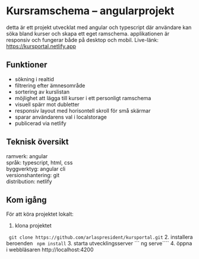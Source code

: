 # Kursramschema – angularprojekt

detta är ett projekt utvecklat med angular och typescript där användare kan söka bland kurser och skapa ett eget ramschema. applikationen är responsiv och fungerar både på desktop och mobil. Live-länk: https://kursportal.netlify.app 

## Funktioner

- sökning i realtid
- filtrering efter ämnesområde
- sortering av kurslistan
- möjlighet att lägga till kurser i ett personligt ramschema
- visuell spärr mot dubletter
- responsiv layout med horisontell skroll för små skärmar
- sparar användarens val i localstorage
- publicerad via netlify

## Teknisk översikt

ramverk: angular  
språk: typescript, html, css  
byggverktyg: angular cli  
versionshantering: git  
distribution: netlify

## Kom igång
För att köra projektet lokalt:
1. klona projektet

``` git clone https://github.com/arlaspresident/kursportal.git```
2. installera beroenden
``` npm install```
3. starta utvecklingsserver 
``` ng serve````
4. öppna i webbläsaren
http://localhost:4200
